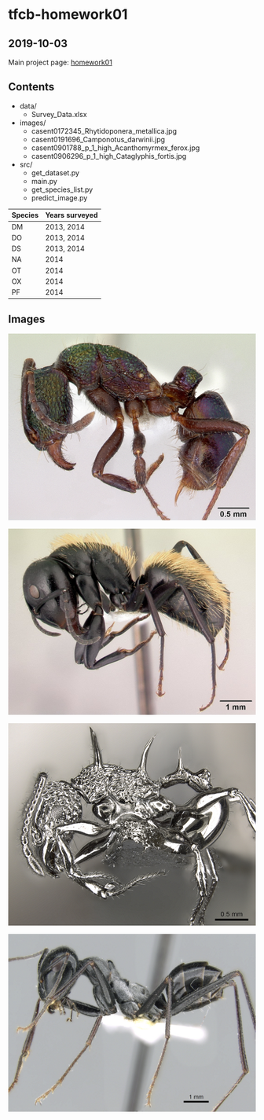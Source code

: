 # tfcb-homework01
## 2019-10-03

Main project page: [homework01](https://github.com/natashaedman/tfcb-homework01)

## Contents
* data/
	* Survey_Data.xlsx
* images/
	* casent0172345_Rhytidoponera_metallica.jpg
	* casent0191696_Camponotus_darwinii.jpg
	* casent0901788_p_1_high_Acanthomyrmex_ferox.jpg
	* casent0906296_p_1_high_Cataglyphis_fortis.jpg
* src/
	* get_dataset.py
	* main.py
	* get_species_list.py
	* predict_image.py

Species | Years surveyed
------- | --------------
DM | 2013, 2014
DO | 2013, 2014
DS | 2013, 2014
NA | 2014
OT | 2014
OX | 2014
PF | 2014

## Images
![Rhytidoponera metallica](/images/casent0172345_Rhytidoponera_metallica.jpg)

![Camponotus darwinii](/images/casent0191696_Camponotus_darwinii.jpg)

![Acanthomyrmex ferox](/images/casent0901788_p_1_high_Acanthomyrmex_ferox.jpg)

![Cataglyphis fortis](/images/casent0906296_p_1_high_Cataglyphis_fortis.jpg)